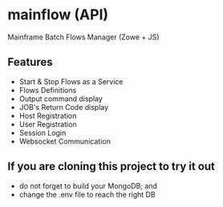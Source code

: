 # mainflow (API)

Mainframe Batch Flows Manager (Zowe + JS)

## Features

  * Start & Stop Flows as a Service
  * Flows Definitions
  * Output command display
  * JOB's Return Code display
  * Host Registration
  * User Registration
  * Session Login
  * Websocket Communication

## If you are cloning this project to try it out

 * do not forget to build your MongoDB; and
 * change the .env file to reach the right DB
